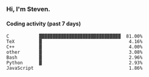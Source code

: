 ### Hi, I'm Steven.

#### Coding activity (past 7 days)
```
C           ▓▓▓▓▓▓▓▓▓▓▓▓▓▓▓▓▓▓▓▓▓▓▓▓▓▓▓▓▓▓  81.00%
TeX         ▓                                4.16%
C++         ▓                                4.00%
other       ▓                                3.08%
Bash        ▓                                2.96%
Python      ▓                                2.93%
JavaScript                                   1.86%
```
